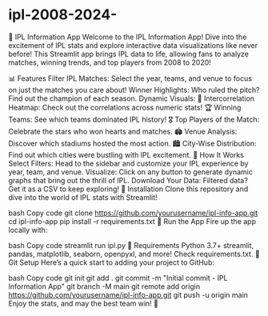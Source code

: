 # ipl-2008-2024-
🏏 IPL Information App
Welcome to the IPL Information App! Dive into the excitement of IPL stats and explore interactive data visualizations like never before! This Streamlit app brings IPL data to life, allowing fans to analyze matches, winning trends, and top players from 2008 to 2020!

📊 Features
Filter IPL Matches: Select the year, teams, and venue to focus on just the matches you care about!
Winner Highlights: Who ruled the pitch? Find out the champion of each season.
Dynamic Visuals:
🧊 Intercorrelation Heatmap: Check out the correlations across numeric stats!
🏆 Winning Teams: See which teams dominated IPL history!
🎖️ Top Players of the Match: Celebrate the stars who won hearts and matches.
🏟️ Venue Analysis: Discover which stadiums hosted the most action.
🏙️ City-Wise Distribution: Find out which cities were bustling with IPL excitement.
🎉 How It Works
Select Filters: Head to the sidebar and customize your IPL experience by year, team, and venue.
Visualize: Click on any button to generate dynamic graphs that bring out the thrill of IPL.
Download Your Data: Filtered data? Get it as a CSV to keep exploring!
📂 Installation
Clone this repository and dive into the world of IPL stats with Streamlit!

bash
Copy code
git clone https://github.com/yourusername/ipl-info-app.git
cd ipl-info-app
pip install -r requirements.txt
🚀 Run the App
Fire up the app locally with:

bash
Copy code
streamlit run ipl.py
📜 Requirements
Python 3.7+
streamlit, pandas, matplotlib, seaborn, openpyxl, and more! Check requirements.txt.
🌟 Git Setup
Here’s a quick start to adding your project to GitHub:

bash
Copy code
git init
git add .
git commit -m "Initial commit - IPL Information App"
git branch -M main
git remote add origin https://github.com/yourusername/ipl-info-app.git
git push -u origin main
Enjoy the stats, and may the best team win! 🏏